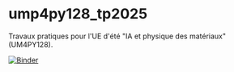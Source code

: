 # ump4py128_tp2025

Travaux pratiques pour l'UE d'été "IA et physique des matériaux" (UM4PY128). 

[![Binder](https://mybinder.org/badge_logo.svg)](https://mybinder.org/v2/gh/arthurfl/ump4py128_tp2025/main)
